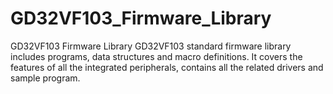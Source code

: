 # GD32VF103_Firmware_Library
GD32VF103 Firmware Library
GD32VF103 standard firmware library includes programs, data structures and macro definitions. 
It covers the features of all the integrated peripherals, contains all the related drivers and sample program.
